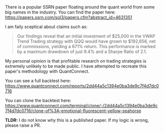 There is a popular SSRN paper floating around the quant world from some big names in the industry.
You can find the paper here: https://papers.ssrn.com/sol3/papers.cfm?abstract_id=4631351

I am faily sceptical about claims such as:

> Our findings reveal that an initial investment of $25,000 in the VWAP Trend Trading strategy with QQQ would have grown to $192,656, net of commissions, yielding a 671% return. This performance is marked by a maximum drawdown of just 9.4% and a Sharpe Ratio of 2.1.

My personal opinion is that profitable research on trading strategies is extremely unlikely to be made public.  I have attempted to recreate this paper's methodology with QuantConnect.  

You can see a full backtest here: https://www.quantconnect.com/reports/2dd44a5c1394e0ba3de9c7f4d7dc0716

You can clone the backtest here: https://www.quantconnect.com/terminal/clone/-/2dd44a5c1394e0ba3de9c7f4d7dc0716/clone-of%3A-emotional-fluorescent-yellow-seahorse

**TLDR:** 
I do not know why this is a published paper.  If my logic is wrong, please raise a PR.
